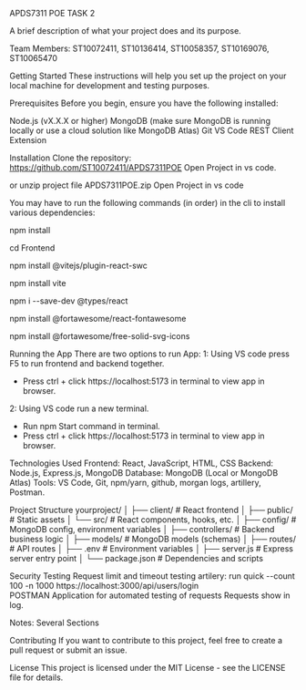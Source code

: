 APDS7311 POE TASK 2 

A brief description of what your project does and its purpose.

Team Members: ST10072411, ST10136414, ST10058357, ST10169076, ST10065470

Getting Started
These instructions will help you set up the project on your local machine for development and testing purposes.

Prerequisites
Before you begin, ensure you have the following installed:

Node.js (vX.X.X or higher)
MongoDB (make sure MongoDB is running locally or use a cloud solution like MongoDB Atlas)
Git 
VS Code
REST Client Extension


Installation
Clone the repository:
https://github.com/ST10072411/APDS7311POE
Open Project in vs code. 

or unzip project file
APDS7311POE.zip
Open Project in vs code 

You may have to run the following commands (in order) in the cli to install various dependencies:

npm install

cd Frontend

npm install @vitejs/plugin-react-swc

npm install vite

npm i --save-dev @types/react

npm install @fortawesome/react-fontawesome

npm install @fortawesome/free-solid-svg-icons



Running the App
There are two options to run App: 
1: Using VS code press F5 to run frontend and backend together.
- Press ctrl + click https://localhost:5173 in terminal to view app in browser.

2: Using VS code run a new terminal.
- Run npm Start command in terminal.
- Press ctrl + click https://localhost:5173 in terminal to view app in browser.

Technologies Used
Frontend: React, JavaScript, HTML, CSS
Backend: Node.js, Express.js, MongoDB
Database: MongoDB (Local or MongoDB Atlas)
Tools: VS Code, Git, npm/yarn, github, morgan logs, artillery, Postman.

Project Structure
yourproject/
│
├── client/             # React frontend
│   ├── public/         # Static assets
│   └── src/            # React components, hooks, etc.
│
├── config/             # MongoDB config, environment variables
│
├── controllers/        # Backend business logic
│
├── models/             # MongoDB models (schemas)
│
├── routes/             # API routes
│
├── .env                # Environment variables
│
├── server.js           # Express server entry point
│
└── package.json        # Dependencies and scripts

Security Testing
Request limit and timeout testing
artilery: run quick --count 100 -n 1000 https://localhost:3000/api/users/login      
POSTMAN Application for automated testing of requests
Requests show in log.

Notes: 
Several Sections 

Contributing
If you want to contribute to this project, feel free to create a pull request or submit an issue.

License
This project is licensed under the MIT License - see the LICENSE file for details.

